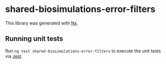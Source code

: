 # shared-biosimulations-error-filters

This library was generated with [Nx](https://nx.dev).

## Running unit tests

Run `ng test shared-biosimulations-error-filters` to execute the unit tests via [Jest](https://jestjs.io).
